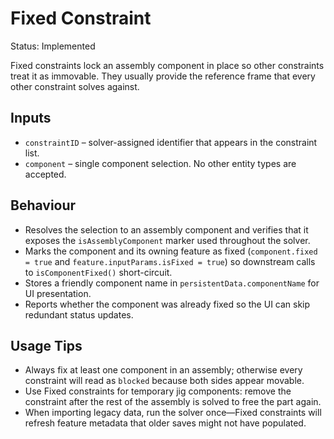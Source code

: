 # Fixed Constraint

Status: Implemented

Fixed constraints lock an assembly component in place so other constraints treat it as immovable. They usually provide the reference frame that every other constraint solves against.

## Inputs
- `constraintID` – solver-assigned identifier that appears in the constraint list.
- `component` – single component selection. No other entity types are accepted.

## Behaviour
- Resolves the selection to an assembly component and verifies that it exposes the `isAssemblyComponent` marker used throughout the solver.
- Marks the component and its owning feature as fixed (`component.fixed = true` and `feature.inputParams.isFixed = true`) so downstream calls to `isComponentFixed()` short-circuit.
- Stores a friendly component name in `persistentData.componentName` for UI presentation.
- Reports whether the component was already fixed so the UI can skip redundant status updates.

## Usage Tips
- Always fix at least one component in an assembly; otherwise every constraint will read as `blocked` because both sides appear movable.
- Use Fixed constraints for temporary jig components: remove the constraint after the rest of the assembly is solved to free the part again.
- When importing legacy data, run the solver once—Fixed constraints will refresh feature metadata that older saves might not have populated.
